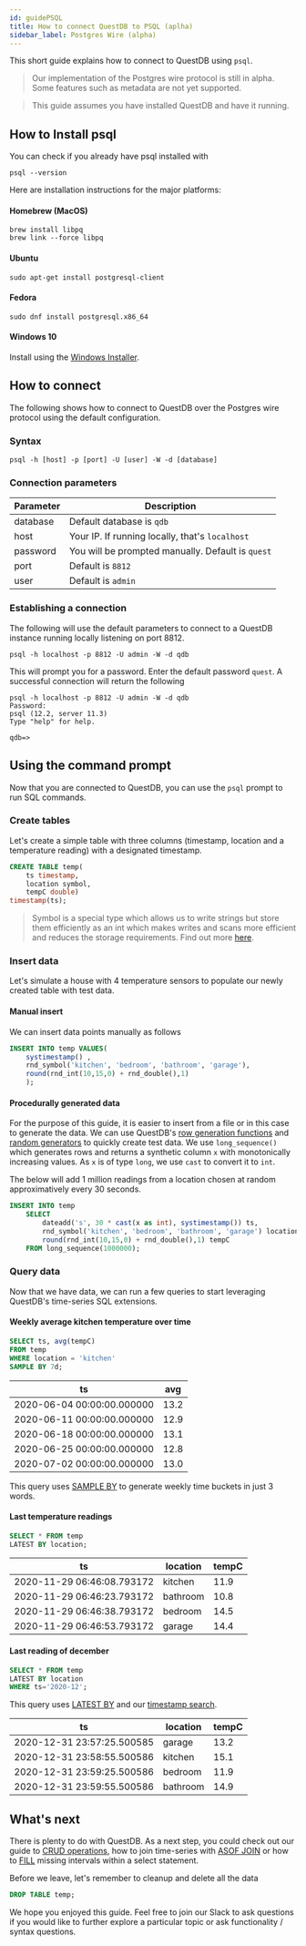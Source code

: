 ```yaml
---
id: guidePSQL
title: How to connect QuestDB to PSQL (aplha)
sidebar_label: Postgres Wire (alpha)
---
```



This short guide explains how to connect to QuestDB using `psql`.

> Our implementation of the Postgres wire protocol is still in alpha. 
>Some features such as metadata are not yet supported. 

> This guide assumes you have installed QuestDB and have it running.

## How to Install psql

You can check if you already have psql installed with

```shell script
psql --version
```

Here are installation instructions for the major platforms:

#### Homebrew (MacOS)
```shell script
brew install libpq  
brew link --force libpq  
```

#### Ubuntu
```shell script
sudo apt-get install postgresql-client  
```

#### Fedora
```shell script
sudo dnf install postgresql.x86_64  
```

#### Windows 10
Install using the  <a href="https://www.enterprisedb.com/downloads/postgres-postgresql-downloads" target="_blank">Windows Installer</a>.

## How to connect

The following shows how to connect to QuestDB over the Postgres wire protocol using the default configuration.

### Syntax

```shell script
psql -h [host] -p [port] -U [user] -W -d [database]
```

### Connection parameters
|Parameter | Description |
|---|---|
|database|Default database is `qdb`|
|host|Your IP. If running locally, that's `localhost`|
|password|You will be prompted manually. Default is `quest`|
|port |Default is `8812`|
|user |Default is `admin`|

### Establishing a connection

The following will use the default parameters to connect to a QuestDB instance running locally listening on port 8812.
```shell script
psql -h localhost -p 8812 -U admin -W -d qdb
```

This will prompt you for a password. Enter the default password `quest`. 
A successful connection will return the following

```shell script
psql -h localhost -p 8812 -U admin -W -d qdb
Password: 
psql (12.2, server 11.3)
Type "help" for help.

qdb=> 
```




## Using the command prompt

Now that you are connected to QuestDB, you can use the `psql` prompt to run SQL commands.

### Create tables
Let's create a simple table with three columns (timestamp, location and a temperature reading) with a designated timestamp.
```sql
CREATE TABLE temp(
    ts timestamp, 
    location symbol, 
    tempC double) 
timestamp(ts);
```

> Symbol is a special type which allows us to write strings but store them efficiently as an int which 
>makes writes and scans more efficient and reduces the storage requirements. Find out more [here](symbol.md).


### Insert data

Let's simulate a house with 4 temperature sensors to populate our newly created table with 
test data. 

#### Manual insert
We can insert data points manually as follows
```sql
INSERT INTO temp VALUES(
    systimestamp() , 
    rnd_symbol('kitchen', 'bedroom', 'bathroom', 'garage'),
    round(rnd_int(10,15,0) + rnd_double(),1)
    );
```

#### Procedurally generated data
For the purpose of this guide, it is easier to insert from a file or in this case to generate the data.
We can use QuestDB's [row generation functions](functionsRowGenerator.md) and [random generators](functionsRandomValueGenerators.md) 
to quickly create test data. We use `long_sequence()` which generates rows and returns a synthetic column `x` with monotonically increasing
values. As `x` is of type `long`, we use `cast` to convert it to `int`.

The below will add 1 million readings from a location chosen at random approximatively every 30 seconds.
```sql
INSERT INTO temp 
    SELECT 
        dateadd('s', 30 * cast(x as int), systimestamp()) ts,
        rnd_symbol('kitchen', 'bedroom', 'bathroom', 'garage') location,
        round(rnd_int(10,15,0) + rnd_double(),1) tempC
    FROM long_sequence(1000000);
```

### Query data
Now that we have data, we can run a few queries to start leveraging QuestDB's time-series SQL extensions.

#### Weekly average kitchen temperature over time
```sql
SELECT ts, avg(tempC) 
FROM temp 
WHERE location = 'kitchen' 
SAMPLE BY 7d;
```

|             ts             |        avg |         
|---|---|
| 2020-06-04 00:00:00.000000 | 13.2|
| 2020-06-11 00:00:00.000000 | 12.9|
| 2020-06-18 00:00:00.000000 | 13.1|
| 2020-06-25 00:00:00.000000 | 12.8|
| 2020-07-02 00:00:00.000000 | 13.0|

This query uses [SAMPLE BY](sqlSELECT.md#sample-by) to generate weekly time buckets in just 3 words.

#### Last temperature readings
```sql
SELECT * FROM temp
LATEST BY location;
```

|             ts             | location |       tempC        |
|---|---|---
| 2020-11-29 06:46:08.793172 | kitchen  |  11.9|
| 2020-11-29 06:46:23.793172 | bathroom |   10.8|
| 2020-11-29 06:46:38.793172 | bedroom  | 14.5|
| 2020-11-29 06:46:53.793172 | garage   | 14.4|

#### Last reading of december
```sql
SELECT * FROM temp
LATEST BY location 
WHERE ts='2020-12';
```

This query uses [LATEST BY](crudOperations.md) and our [timestamp search](sqlSELECT.md#interval-timestamp).

|             ts             | location |       tempC       |        
|---|---|---|
| 2020-12-31 23:57:25.500585 | garage   | 13.2              |
| 2020-12-31 23:58:55.500586 | kitchen  | 15.1              |
| 2020-12-31 23:59:25.500586 | bedroom  |               11.9|
| 2020-12-31 23:59:55.500586 | bathroom |               14.9|


## What's next
There is plenty to do with QuestDB. As a next step, you could check out our guide to [CRUD operations](crudOperations.md),
how to join time-series with [ASOF JOIN](joins.md#asof-join) or how to [FILL](sqlSELECT.md#fill) missing intervals within a select statement.

Before we leave, let's remember to cleanup and delete all the data
```sql
DROP TABLE temp;
```

We hope you enjoyed this guide. Feel free to join our Slack to ask questions if you would like to further explore 
a particular topic or ask functionality / syntax questions.

